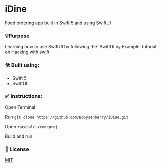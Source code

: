 # iDine
Food ordering app built in Swift 5 and using SwiftUI

### 💡Purpose
Learning how to use SwiftUI by following the 'SwiftUI by Example' tutorial on [Hacking with swift](https://www.hackingwithswift.com/quick-start/swiftui)

### 🛠 Built using:
* Swift 5
* SwiftUI

### ✅ Instructions:

Open Terminal 

Run `git clone https://github.com/Booysenberry/iDine.git`

Open `racecalc.xcodeproj`

Build and run

### 🎁 License  
[MIT](https://choosealicense.com/licenses/mit/)
